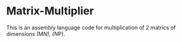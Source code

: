# Matrix-Multiplier

This is an assembly language code for multiplication of 2 matrics of dimensions (M*N), (N*P).
